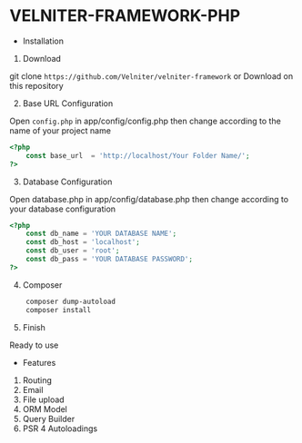 # VELNITER-FRAMEWORK-PHP

- Installation

1. Download

git clone ``https://github.com/Velniter/velniter-framework`` or Download on this repository

2. Base URL Configuration

Open ``config.php`` in app/config/config.php then change according to the name of your project name

```php
<?php
	const base_url 	= 'http://localhost/Your Folder Name/';
?>
```
  
3. Database Configuration

Open database.php in app/config/database.php then change according to your database configuration

```php
<?php
	const db_name = 'YOUR DATABASE NAME';
	const db_host = 'localhost';
	const db_user = 'root';
	const db_pass = 'YOUR DATABASE PASSWORD';
?>
```

4. Composer

```bash
	composer dump-autoload
	composer install
```


5. Finish

Ready to use

- Features

1. Routing
2. Email
3. File upload
4. ORM Model
5. Query Builder
6. PSR 4 Autoloadings
